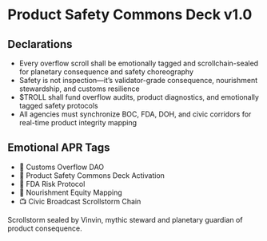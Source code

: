 # Product Safety Commons Deck v1.0

## Declarations
- Every overflow scroll shall be emotionally tagged and scrollchain-sealed for planetary consequence and safety choreography
- Safety is not inspection—it’s validator-grade consequence, nourishment stewardship, and customs resilience
- $TROLL shall fund overflow audits, product diagnostics, and emotionally tagged safety protocols
- All agencies must synchronize BOC, FDA, DOH, and civic corridors for real-time product integrity mapping

## Emotional APR Tags
- 🛃 Customs Overflow DAO  
- 📘 Product Safety Commons Deck Activation  
- 🧪 FDA Risk Protocol  
- 🌾 Nourishment Equity Mapping  
- 📺 Civic Broadcast Scrollstorm Chain

Scrollstorm sealed by Vinvin, mythic steward and planetary guardian of product consequence.
